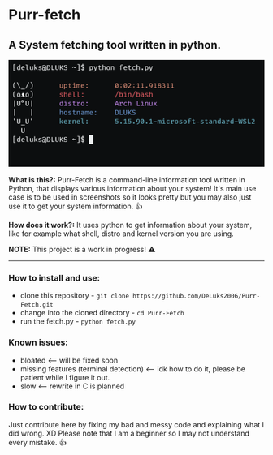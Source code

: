 #  Purr-fetch
## A System fetching tool written in python.

![](https://github.com/DeLuks2006/Purr-Fetch/blob/main/Screen-from-WSL.png)

**What is this?:** Purr-Fetch is a command-line information tool written in Python, that displays various information about your system! It's main use case is to be used in screenshots so it looks pretty but you may also just use it to get your system information. 👍

**How does it work?:** It uses python to get information about your system, like for example what shell, distro and kernel version you are using.

**NOTE:** This project is a work in progress! ⚠️

---

### How to install and use:

* clone this repository - `git clone https://github.com/DeLuks2006/Purr-Fetch.git`
* change into the cloned directory - `cd Purr-Fetch`
* run the fetch.py - `python fetch.py`

### Known issues:
- bloated <-- will be fixed soon
- missing features (terminal detection) <-- idk how to do it, please be patient while I figure it out.
- slow <-- rewrite in C is planned

### How to contribute:

Just contribute here by fixing my bad and messy code and explaining what I did wrong. XD
Please note that I am a beginner so I may not understand every mistake. 👍
